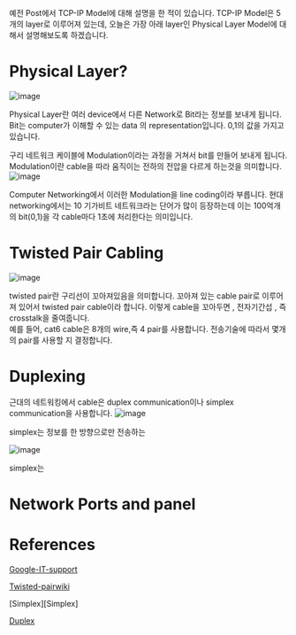 예전 Post에서 TCP-IP Model에 대해 설명을 한 적이 있습니다. TCP-IP Model은 5개의 layer로 이루어져 있는데, 오늘은 가장 아래 layer인 Physical Layer Model에 대해서 설명해보도록 하겠습니다. 

# Physical Layer?

![image](https://user-images.githubusercontent.com/50165842/192401951-1c3511fd-0043-4d22-84a4-ccca355c97fc.png)

Physical Layer란 여러 device에서 다른 Network로 Bit라는 정보를 보내게 됩니다. Bit는 computer가 이해할 수 있는 data 의 representation입니다. 0,1의 값을 가지고 있습니다.   



구리 네트워크 케이블에 Modulation이라는 과정을 거쳐서 bit를 만들어 보내게 됩니다. Modulation이란 cable을 따라 움직이는 전하의 전압을 다르게 하는것을 의미합니다. 
![image](https://user-images.githubusercontent.com/50165842/192905671-59927d83-99a7-4192-a317-c08583b6b058.png)


Computer Networking에서 이러한 Modulation을 line coding이라 부릅니다. 현대 networking에서는 10 기가비트 네트워크라는 단어가 많이 등장하는데 이는 100억개의 bit(0,1)을 각 cable마다 1초에 처리한다는 의미입니다. 


# Twisted Pair Cabling

![image](https://user-images.githubusercontent.com/50165842/192906277-22635c2f-4c75-4f5f-9ba2-06b0fc052f38.png)

twisted pair란 구리선이 꼬아져있음을 의미합니다. 꼬아져 있는 cable pair로 이루어져 있어서 twisted pair cable이라 합니다. 이렇게 cable을 꼬아두면 , 전자기간섭 , 즉 crosstalk을 줄여줍니다.  
예를 들어, cat6 cable은 8개의 wire,즉 4 pair를 사용합니다. 전송기술에 따라서  몇개의 pair를 사용할 지 결정합니다.
# Duplexing

근대의 네트워킹에서 cable은 duplex communication이나 simplex communication을 사용합니다. 
![image](https://user-images.githubusercontent.com/50165842/192907374-7139d5a2-fa5c-4ab9-9c73-eb429b4f7593.png)

simplex는 정보를 한 방향으로만 전송하는 

![image](https://user-images.githubusercontent.com/50165842/192907219-b76b3246-9525-473f-a3f5-52338320cef1.png)

simplex는 

# Network Ports and panel


# References

[Google-IT-support][Google-It-support]

[Google-It-support]: "https://www.coursera.org/learn/computer-networking/lecture/Nihjd/moving-bits-across-the-wire" 

[Twisted-pairwiki][Twisted-pairwiki]

[Twisted-pairwiki]: "https://en.wikipedia.org/wiki/Twisted_pair"


[Simplex][Simplex]

[Duplex][Duplex]

[Duplex]: "https://en.wikipedia.org/wiki/Duplex_(telecommunications)"